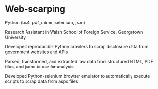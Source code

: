# Web-scarping
Python (bs4, pdf_miner, selenium, json)

Research Assistant in Walsh School of Foreign Service, Georgetown University


Developed reproducible Python crawlers to scrap disclosure data from government websites and APIs

Parsed, transformed, and extracted raw data from structured HTML, PDF files, and jsons to csv for analysis

Developed Python-selenium browser emulator to automatically execute scripts to scrap data from aspx files
